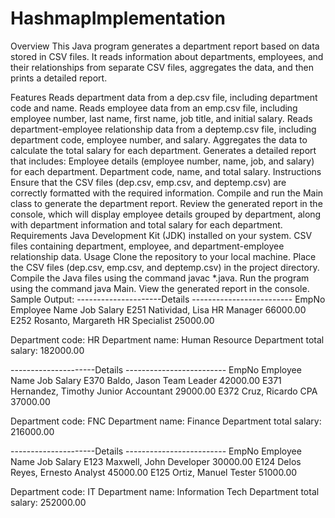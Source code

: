 # HashmapImplementation
Overview
This Java program generates a department report based on data stored in CSV files. It reads information about departments, employees, and their relationships from separate CSV files, aggregates the data, and then prints a detailed report.

Features
Reads department data from a dep.csv file, including department code and name.
Reads employee data from an emp.csv file, including employee number, last name, first name, job title, and initial salary.
Reads department-employee relationship data from a deptemp.csv file, including department code, employee number, and salary.
Aggregates the data to calculate the total salary for each department.
Generates a detailed report that includes:
Employee details (employee number, name, job, and salary) for each department.
Department code, name, and total salary.
Instructions
Ensure that the CSV files (dep.csv, emp.csv, and deptemp.csv) are correctly formatted with the required information.
Compile and run the Main class to generate the department report.
Review the generated report in the console, which will display employee details grouped by department, along with department information and total salary for each department.
Requirements
Java Development Kit (JDK) installed on your system.
CSV files containing department, employee, and department-employee relationship data.
Usage
Clone the repository to your local machine.
Place the CSV files (dep.csv, emp.csv, and deptemp.csv) in the project directory.
Compile the Java files using the command javac *.java.
Run the program using the command java Main.
View the generated report in the console.
Sample Output: 
---------------------Details -------------------------
EmpNo            Employee Name  Job     Salary
E251            Natividad, Lisa HR Manager      66000.00
E252            Rosanto, Margareth      HR Specialist   25000.00

Department code: HR
Department name: Human Resource
Department total salary: 182000.00

---------------------Details -------------------------
EmpNo            Employee Name  Job     Salary
E370            Baldo, Jason    Team Leader     42000.00
E371            Hernandez, Timothy      Junior Accountant       29000.00
E372            Cruz, Ricardo   CPA     37000.00

Department code: FNC
Department name: Finance
Department total salary: 216000.00

---------------------Details -------------------------
EmpNo            Employee Name  Job     Salary
E123            Maxwell, John   Developer       30000.00
E124            Delos Reyes, Ernesto    Analyst 45000.00
E125            Ortiz, Manuel   Tester  51000.00

Department code: IT
Department name: Information Tech
Department total salary: 252000.00
